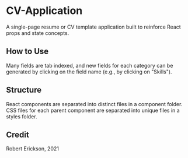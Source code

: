 # CV-Application

A single-page resume or CV template application built to reinforce React props and state concepts.

## How to Use

Many fields are tab indexed, and new fields for each category can be generated by clicking on the field name (e.g., by clicking on "Skills").

## Structure

React components are separated into distinct files in a component folder. CSS files for each parent component are separated into unique files in a styles folder.

## Credit

Robert Erickson, 2021
